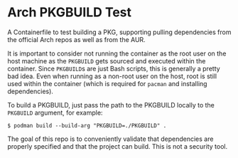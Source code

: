 # Arch PKGBUILD Test

A Containerfile to test building a PKG, supporting pulling dependencies from the official Arch
repos as well as from the AUR.

It is important to consider not running the container as the root user on the host machine as the
`PKGBUILD` gets sourced and executed within the container. Since `PKGBUILD`s are just Bash scripts,
this is generally a pretty bad idea. Even when running as a non-root user on the host, root is
still used within the container (which is required for `pacman` and installing dependencies).

To build a PKGBUILD, just pass the path to the PKGBUILD locally to the `PKGBUILD` argument, for
example:

```
$ podman build --build-arg "PKGBUILD=./PKGBUILD" .
```

The goal of this repo is to conveniently validate that dependencies are properly specified and
that the project can build. This is not a security tool.
